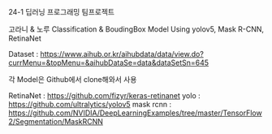 24-1 딥러닝 프로그래밍 팀프로젝트

고라니 & 노루 Classification & BoudingBox Model Using yolov5, Mask R-CNN, RetinaNet

Dataset : https://www.aihub.or.kr/aihubdata/data/view.do?currMenu=&topMenu=&aihubDataSe=data&dataSetSn=645

각 Model은 Github에서 clone해와서 사용

RetinaNet : https://github.com/fizyr/keras-retinanet
yolo : https://github.com/ultralytics/yolov5
mask rcnn : https://github.com/NVIDIA/DeepLearningExamples/tree/master/TensorFlow2/Segmentation/MaskRCNN

